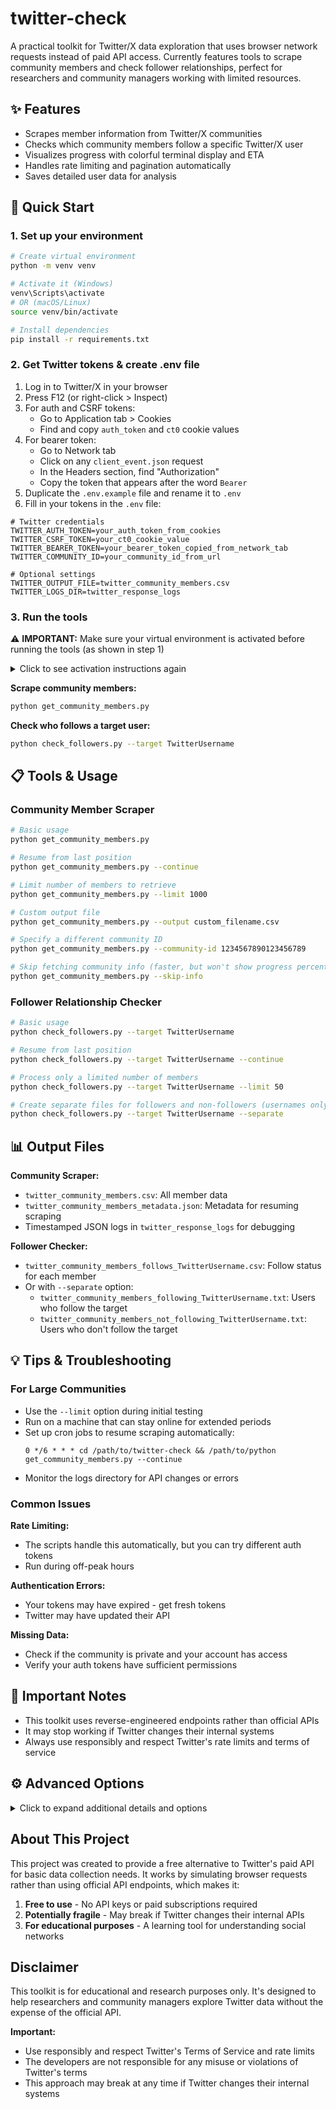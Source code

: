 # twitter-check

A practical toolkit for Twitter/X data exploration that uses browser network requests instead of paid API access. Currently features tools to scrape community members and check follower relationships, perfect for researchers and community managers working with limited resources.

## ✨ Features

- Scrapes member information from Twitter/X communities
- Checks which community members follow a specific Twitter/X user
- Visualizes progress with colorful terminal display and ETA
- Handles rate limiting and pagination automatically
- Saves detailed user data for analysis

## 🚀 Quick Start

### 1. Set up your environment

```bash
# Create virtual environment
python -m venv venv

# Activate it (Windows)
venv\Scripts\activate
# OR (macOS/Linux)
source venv/bin/activate

# Install dependencies
pip install -r requirements.txt
```

### 2. Get Twitter tokens & create .env file

1. Log in to Twitter/X in your browser
2. Press F12 (or right-click > Inspect)
3. For auth and CSRF tokens:
   - Go to Application tab > Cookies
   - Find and copy `auth_token` and `ct0` cookie values
4. For bearer token:
   - Go to Network tab 
   - Click on any `client_event.json` request
   - In the Headers section, find "Authorization"
   - Copy the token that appears after the word `Bearer`
5. Duplicate the `.env.example` file and rename it to `.env`
6. Fill in your tokens in the `.env` file:

```
# Twitter credentials
TWITTER_AUTH_TOKEN=your_auth_token_from_cookies
TWITTER_CSRF_TOKEN=your_ct0_cookie_value
TWITTER_BEARER_TOKEN=your_bearer_token_copied_from_network_tab
TWITTER_COMMUNITY_ID=your_community_id_from_url

# Optional settings
TWITTER_OUTPUT_FILE=twitter_community_members.csv
TWITTER_LOGS_DIR=twitter_response_logs
```

### 3. Run the tools

⚠️ **IMPORTANT:** Make sure your virtual environment is activated before running the tools (as shown in step 1)

<details>
<summary>Click to see activation instructions again</summary>

```bash
# On Windows
venv\Scripts\activate

# On macOS/Linux
source venv/bin/activate

# You'll know it's activated when you see (venv) in your terminal prompt
# (venv) $
```
</details>

**Scrape community members:**
```bash
python get_community_members.py
```

**Check who follows a target user:**
```bash
python check_followers.py --target TwitterUsername
```

## 📋 Tools & Usage

### Community Member Scraper

```bash
# Basic usage
python get_community_members.py

# Resume from last position
python get_community_members.py --continue

# Limit number of members to retrieve
python get_community_members.py --limit 1000

# Custom output file
python get_community_members.py --output custom_filename.csv

# Specify a different community ID
python get_community_members.py --community-id 1234567890123456789

# Skip fetching community info (faster, but won't show progress percentage)
python get_community_members.py --skip-info
```

### Follower Relationship Checker

```bash
# Basic usage
python check_followers.py --target TwitterUsername

# Resume from last position
python check_followers.py --target TwitterUsername --continue

# Process only a limited number of members
python check_followers.py --target TwitterUsername --limit 50

# Create separate files for followers and non-followers (usernames only)
python check_followers.py --target TwitterUsername --separate
```

## 📊 Output Files

**Community Scraper:**
- `twitter_community_members.csv`: All member data
- `twitter_community_members_metadata.json`: Metadata for resuming scraping
- Timestamped JSON logs in `twitter_response_logs` for debugging

**Follower Checker:**
- `twitter_community_members_follows_TwitterUsername.csv`: Follow status for each member
- Or with `--separate` option:
  - `twitter_community_members_following_TwitterUsername.txt`: Users who follow the target
  - `twitter_community_members_not_following_TwitterUsername.txt`: Users who don't follow the target

## 💡 Tips & Troubleshooting

### For Large Communities

- Use the `--limit` option during initial testing
- Run on a machine that can stay online for extended periods
- Set up cron jobs to resume scraping automatically:
  ```
  0 */6 * * * cd /path/to/twitter-check && /path/to/python get_community_members.py --continue
  ```
- Monitor the logs directory for API changes or errors

### Common Issues

**Rate Limiting:**
- The scripts handle this automatically, but you can try different auth tokens
- Run during off-peak hours

**Authentication Errors:**
- Your tokens may have expired - get fresh tokens
- Twitter may have updated their API

**Missing Data:**
- Check if the community is private and your account has access
- Verify your auth tokens have sufficient permissions

## 🛑 Important Notes

- This toolkit uses reverse-engineered endpoints rather than official APIs
- It may stop working if Twitter changes their internal systems
- Always use responsibly and respect Twitter's rate limits and terms of service

## ⚙️ Advanced Options

<details>
<summary>Click to expand additional details and options</summary>

### Available Data Fields

The community member CSV includes:
- `id`: The user's Twitter/X ID
- `username`: The user's handle (screen_name)
- `name`: The user's display name
- `protected`: Whether the account is protected
- `verified`: Whether the account is verified (legacy)
- `is_blue_verified`: Whether the account has Blue verification
- `profile_image_url`: URL to the profile image
- `community_role`: Role in the community (member, moderator, admin)
- `followers_count`: Number of followers
- `following_count`: Number of accounts followed
- `statuses_count`: Number of tweets/posts
- `location`: User's location (if provided)
- `created_at`: When the account was created

### Performance Features

- Automatic cursor tracking for pagination
- Rate limit detection and handling
- Detailed progress statistics
- Resumable sessions
- Duplicate prevention
</details>

## About This Project

This project was created to provide a free alternative to Twitter's paid API for basic data collection needs. It works by simulating browser requests rather than using official API endpoints, which makes it:

1. **Free to use** - No API keys or paid subscriptions required
2. **Potentially fragile** - May break if Twitter changes their internal APIs
3. **For educational purposes** - A learning tool for understanding social networks

## Disclaimer

This toolkit is for educational and research purposes only. It's designed to help researchers and community managers explore Twitter data without the expense of the official API.

**Important:**
- Use responsibly and respect Twitter's Terms of Service and rate limits
- The developers are not responsible for any misuse or violations of Twitter's terms
- This approach may break at any time if Twitter changes their internal systems
